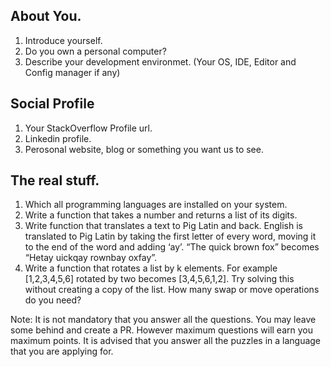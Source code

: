 ## About You.

 1. Introduce yourself.
 2. Do you own a personal computer?
 3. Describe your development environmet. (Your OS, IDE, Editor and Config manager if any)

## Social Profile
 1. Your StackOverflow Profile url.
 2. Linkedin profile.
 3. Perosonal website, blog or something you want us to see.

## The real stuff.
 1. Which all programming languages are installed on your system.
 2. Write a function that takes a number and returns a list of its digits.
 3. Write function that translates a text to Pig Latin and back. English is translated to Pig Latin by taking the first letter of every word, moving it to the end of the word and adding ‘ay’. “The quick brown fox” becomes “Hetay uickqay rownbay oxfay”.
 4. Write a function that rotates a list by k elements. For example [1,2,3,4,5,6] rotated by two becomes [3,4,5,6,1,2]. Try solving this without creating a copy of the list. How many swap or move operations do you need?


Note: It is not mandatory that you answer all the questions. You may leave some behind and
create a PR. However maximum questions will earn you maximum points. It is advised that you answer
all the puzzles in a language that you are applying for.
